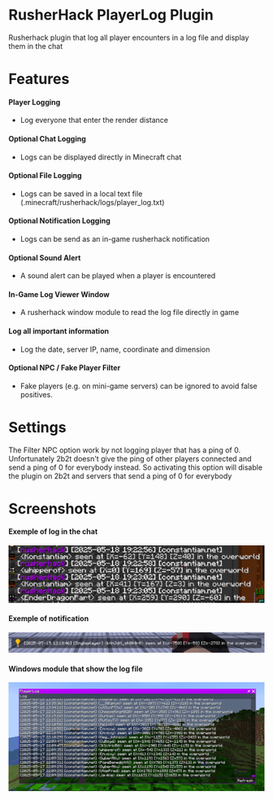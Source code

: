 # RusherHack PlayerLog Plugin

Rusherhack plugin that log all player encounters in a log file and display them in the chat

# Features

#### Player Logging
- Log everyone that enter the render distance

#### Optional Chat Logging
- Logs can be displayed directly in Minecraft chat

#### Optional File Logging
- Logs can be saved in a local text file (.minecraft/rusherhack/logs/player_log.txt)

#### Optional Notification Logging
- Logs can be send as an in-game rusherhack notification

#### Optional Sound Alert
- A sound alert can be played when a player is encountered

#### In-Game Log Viewer Window
- A rusherhack window module to read the log file directly in game

#### Log all important information
- Log the date, server IP, name, coordinate and dimension

#### Optional NPC / Fake Player Filter
- Fake players (e.g. on mini-game servers) can be ignored to avoid false positives.

# Settings
The Filter NPC option work by not logging player that has a ping of 0. Unfortunately 2b2t doesn't give the ping of other players connected and send a ping of 0 for everybody instead. So activating this option will disable the plugin on 2b2t and servers that send a ping of 0 for everybody

# Screenshots

#### Exemple of log in the chat
![PlayerLogChat](img/PlayerLogChat.png)

#### Exemple of notification
![PlayerLogNotification](img/PlayerLogNotification.png)

#### Windows module that show the log file
![PlayerLogWindow](img/PlayerLogWindows.png)
